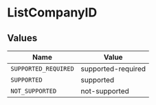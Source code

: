 # ListCompanyID


## Values

| Name                 | Value                |
| -------------------- | -------------------- |
| `SUPPORTED_REQUIRED` | supported-required   |
| `SUPPORTED`          | supported            |
| `NOT_SUPPORTED`      | not-supported        |